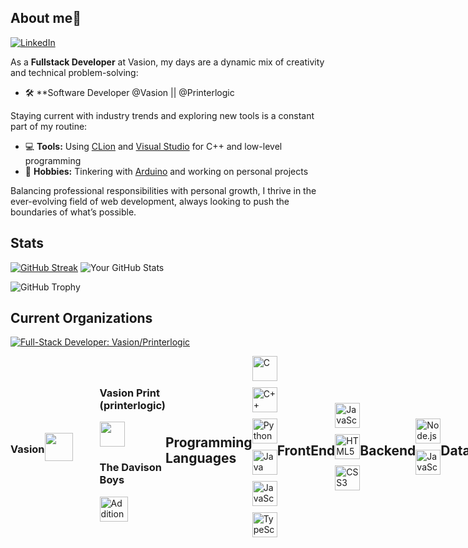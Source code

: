 

## About me👋

[![LinkedIn](https://img.shields.io/badge/linkedin-%230077B5.svg?style=for-the-badge&logo=linkedin&logoColor=white)](https://www.linkedin.com/in/tanner-davison-256782121)

As a **Fullstack Developer** at Vasion, my days are a dynamic mix of creativity and technical problem-solving:

- 🛠️ **Software Developer @Vasion || @Printerlogic

Staying current with industry trends and exploring new tools is a constant part of my routine:

- 💻 **Tools:** Using [CLion](https://www.jetbrains.com/clion/) and [Visual Studio](https://visualstudio.microsoft.com) for C++ and low-level programming
- 🚀 **Hobbies:** Tinkering with [Arduino](https://www.arduino.cc) and working on personal projects

Balancing professional responsibilities with personal growth, I thrive in the ever-evolving field of web development, always looking to push the boundaries of what’s possible.

## Stats
 
[![GitHub Streak](https://github-readme-streak-stats.herokuapp.com?user=Tanner-Davison&theme=highcontrast)](https://git.io/streak-stats) <img src="https://github-readme-stats.vercel.app/api?username=Tanner-Davison&show_icons=false&theme=highcontrast" alt="Your GitHub Stats" /> 

![GitHub Trophy](https://github-profile-trophy.vercel.app/?username=Tanner-Davison&theme=darkhub&column=5&margin-w=70&margin-h=15&no-bg=true&no-frame=true&rank=SECRET,SSS,SS,S,AAA,AA,B)

## Current Organizations

[![Full-Stack Developer: Vasion/Printerlogic](https://img.shields.io/badge/Full--Stack_Developer:-Vasion/Printerlogic-5B3D8E?style=plastic)](https://vasion.com)

<div style="display: flex; align-items: center; ">
  <h3>Vasion</h3>
  <a href="https://github.com/organization" style="display:flex; text-decoration: none !important; color: transparent; margin-right: 10px;" >
    <img src="https://avatars.githubusercontent.com/u/146381912?s=200&v=4" alt="Vasion" width="45" height="45" style=" margin-right: 33px;">
  </a>
  <div> 
    
  <h3>Vasion Print (printerlogic)</h3>
    
  <a href="https://printerlogic.com/" style="text-decoration: none; color: transparent; margin-right: 10px;">
    <img src="https://media.licdn.com/dms/image/v2/D560BAQEXVY1CvHU93w/company-logo_100_100/company-logo_100_100/0/1727213110207/printerlogic_logo?e=1736380800&v=beta&t=N-UrCrqGegwo1Smdk8jgN-HpzuBGDAI1D6ccwcMNzDE" alt="PrinterLogic" width="40" height="40"style="margin-right: 10px;">
  </a>
  <h3>The Davison Boys</h3>
<a href="https://www.youtube.com/channel/UCqbI028CizpePe9UQ-Mvt5Q" style="margin-right: 10px;">
  <img src="https://yt3.googleusercontent.com/s4pwxp5c2n-jMytCDPeNST5Cgd-LkPztvhZLuR2Z9zVQ2LPURTeG3bjAv4vq9xeAIOOXU7Zd=s160-c-k-c0x00ffffff-no-rj" alt="Additional Logo" width="45" height="40" style="margin-right:20px;">
</a>
</div>
<br>



     


## Programming Languages
<div style="display: flex; flex-wrap: wrap; gap: 10px;">
  <!-- C -->
  <img src="https://raw.githubusercontent.com/bablubambal/All_logo_and_pictures/1ac69ce5fbc389725f16f989fa53c62d6e1b4883/programming%20languages/c.svg" width="40" height="40" alt="C">
  <!-- C++ -->
  <img src="https://raw.githubusercontent.com/bablubambal/All_logo_and_pictures/1ac69ce5fbc389725f16f989fa53c62d6e1b4883/programming%20languages/c%2B%2B.svg" width="40" height="40" alt="C++">
  <!-- Python -->
  <img src="https://raw.githubusercontent.com/bablubambal/All_logo_and_pictures/1ac69ce5fbc389725f16f989fa53c62d6e1b4883/programming%20languages/python.svg" width="40" height="40" alt="Python">
  <!-- Java -->
  <img src="https://raw.githubusercontent.com/bablubambal/All_logo_and_pictures/1ac69ce5fbc389725f16f989fa53c62d6e1b4883/programming%20languages/java.svg" width="40" height="40" alt="Java">
  <!-- JavaScript -->
  <img src="https://raw.githubusercontent.com/bablubambal/All_logo_and_pictures/1ac69ce5fbc389725f16f989fa53c62d6e1b4883/programming%20languages/javascript.svg" width="40" height="40" alt="JavaScript">
  <!-- TypeScript -->
  <img src="https://raw.githubusercontent.com/bablubambal/All_logo_and_pictures/1ac69ce5fbc389725f16f989fa53c62d6e1b4883/programming%20languages/typescript.svg" width="40" height="40" alt="TypeScript">
</div>

## FrontEnd
<div style="display: flex; flex-wrap: wrap; gap: 10px;">
  <!-- JavaScript -->
  <img src="https://raw.githubusercontent.com/bablubambal/All_logo_and_pictures/1ac69ce5fbc389725f16f989fa53c62d6e1b4883/programming%20languages/javascript.svg" width="40" height="40" alt="JavaScript">
  <!-- HTML5 -->
  <img src="https://raw.githubusercontent.com/bablubambal/All_logo_and_pictures/1ac69ce5fbc389725f16f989fa53c62d6e1b4883/social%20icons/html5.svg" width="40" height="40" alt="HTML5">
  <!-- CSS3 -->
  <img src="https://raw.githubusercontent.com/bablubambal/All_logo_and_pictures/1ac69ce5fbc389725f16f989fa53c62d6e1b4883/social%20icons/css3.svg" width="40" height="40" alt="CSS3">
</div>

## Backend
<div style="display: flex; flex-wrap: wrap; gap: 10px;">
  <!-- Node.js -->
  <img src="https://raw.githubusercontent.com/bablubambal/All_logo_and_pictures/1ac69ce5fbc389725f16f989fa53c62d6e1b4883/frameworks/nodejs.svg" width="40" height="40" alt="Node.js">
  <!-- JavaScript -->
  <img src="https://raw.githubusercontent.com/bablubambal/All_logo_and_pictures/1ac69ce5fbc389725f16f989fa53c62d6e1b4883/programming%20languages/javascript.svg" width="40" height="40" alt="JavaScript">
</div>

## Database
<div style="display: flex; flex-wrap: wrap; gap: 10px;">
  <!-- MongoDB -->
  <img src="https://avatars.githubusercontent.com/u/45120?s=200&v=4" width="40" height="40" alt="MongoDB">
  <!-- SQL -->
  <img src="https://private-user-images.githubusercontent.com/123428368/361276252-516ed659-19de-4af9-840c-84f8d2ee2cbd.png?jwt=eyJhbGciOiJIUzI1NiIsInR5cCI6IkpXVCJ9.eyJpc3MiOiJnaXRodWIuY29tIiwiYXVkIjoicmF3LmdpdGh1YnVzZXJjb250ZW50LmNvbSIsImtleSI6ImtleTUiLCJleHAiOjE3MjQ2MzYzMjMsIm5iZiI6MTcyNDYzNjAyMywicGF0aCI6Ii8xMjM0MjgzNjgvMzYxMjc2MjUyLTUxNmVkNjU5LTE5ZGUtNGFmOS04NDBjLTg0ZjhkMmVlMmNiZC5wbmc_WC1BbXotQWxnb3JpdGhtPUFXUzQtSE1BQy1TSEEyNTYmWC1BbXotQ3JlZGVudGlhbD1BS0lBVkNPRFlMU0E1M1BRSzRaQSUyRjIwMjQwODI2JTJGdXMtZWFzdC0xJTJGczMlMkZhd3M0X3JlcXVlc3QmWC1BbXotRGF0ZT0yMDI0MDgyNlQwMTMzNDNaJlgtQW16LUV4cGlyZXM9MzAwJlgtQW16LVNpZ25hdHVyZT05ODFkMTFjZTBhYmUzZTY5OWZiMzUwNjdiZmQzY2Y2ODZmZGZkOGNhZmM3YWUzMjBiYjRjZGI0ODBiOGFmNzJhJlgtQW16LVNpZ25lZEhlYWRlcnM9aG9zdCZhY3Rvcl9pZD0wJmtleV9pZD0wJnJlcG9faWQ9MCJ9.kjVx8pFlYwqBGk_ClhcyrLQ0CTfK2kIxO6bdACNlwN0" width="40" height="40" alt="SQL">
  <!-- PostgreSQL -->
  <img src="https://user-images.githubusercontent.com/24623425/36042969-f87531d4-0d8a-11e8-9dee-e87ab8c6a9e3.png" width="40" height="40" alt="PostgreSQL">
  <!-- Firebase -->
  <img src="https://avatars.githubusercontent.com/u/1335026?s=200&v=4" width="40" height="40" alt="Firebase">
</div>

## Frameworks / Tools
<div style="display: flex; flex-wrap: wrap; gap: 10px;">
  <!-- React -->
  <img src="https://avatars.githubusercontent.com/u/6412038?s=200&v=4" width="40" height="40" alt="React" style="margin-right: 10px;">
  <!-- Gatsby -->
  <img src="https://avatars.githubusercontent.com/u/12551863?s=200&v=4" width="40" height="40" alt="Gatsby" style="margin-right: 10px;">
  <!-- Next.js -->
  <img src="https://camo.githubusercontent.com/9771a2d4a7366d3c6d4793e17104eba9e88f0aec82f7165bfe6871455c26cb2c/68747470733a2f2f6173736574732e76657263656c2e636f6d2f696d6167652f75706c6f61642f76313636323133303535392f6e6578746a732f49636f6e5f6461726b5f6261636b67726f756e642e706e67" width="40" height="40" alt="Next.js" style="margin-right: 10px;">
  <!-- Cmake -->
   <img src="https://upload.wikimedia.org/wikipedia/commons/thumb/9/96/CMake-logo-triangle-high-res.png/900px-CMake-logo-triangle-high-res.png?20110217185244" width="40" height="40" alt="CMAKE" style="margin-right: 10px;">
  <!-- GSAP -->
  <img src="https://avatars.githubusercontent.com/u/2386673?s=200&v=4" width="40" height="40" alt="GSAP" style="margin-right: 10px;" style="margin-right: 10px;">
  <!--Unreal Engine 5 -->
  <img src="https://encrypted-tbn0.gstatic.com/images?q=tbn:ANd9GcRUf3R8LFTgqC_8mooGEx7Fpas9kHu8OUxhLA&s" width="40" height="40" alt="UE5" style="margin-right: 10px;">
</div>

## CMS
<div style="display: flex; flex-wrap: wrap; gap: 10px;">
  <!-- WordPress -->
  <img src="https://camo.githubusercontent.com/7218b2c57d64f068ef9c44bbefd49aef42b817912a7bffdcf303152cea28a7cf/68747470733a2f2f662e636c6f75642e6769746875622e636f6d2f6173736574732f313833353939372f3739353130332f36333964303366322d656364642d313165322d383561362d6132623562316262613065382e706e67" width="40" height="40" alt="WordPress" style="margin-right: 10px;">
  <!-- DatoCMS -->
  <img src="https://avatars.githubusercontent.com/u/19649794?s=200&v=4" width="40" height="40" alt="DatoCMS" style="margin-right: 10px;"
  <!-- Contentful -->
  <img src="https://avatars.githubusercontent.com/u/472182?s=200&v=4" width="40" height="40" alt="Contentful" style="margin-right: 10px;">
</div>



## Printer Logic Status:

[![Netlify Status](https://api.netlify.com/api/v1/badges/24a2a9b7-7f73-4522-b8fd-2706d01c1642/deploy-status)](https://app.netlify.com/sites/printerlogic/deploys)











